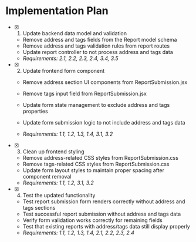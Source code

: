 # Implementation Plan

- [x] 1. Update backend data model and validation

  - Remove address and tags fields from the Report model schema
  - Remove address and tags validation rules from report routes
  - Update report controller to not process address and tags data
  - _Requirements: 2.1, 2.2, 2.3, 2.4, 3.4, 3.5_

- [x] 2. Update frontend form component

  - Remove address section UI components from ReportSubmission.jsx
  - Remove tags input field from ReportSubmission.jsx

  - Update form state management to exclude address and tags properties
  - Update form submission logic to not include address and tags data
  - _Requirements: 1.1, 1.2, 1.3, 1.4, 3.1, 3.2_

- [x] 3. Clean up frontend styling


  - Remove address-related CSS styles from ReportSubmission.css
  - Remove tags-related CSS styles from ReportSubmission.css
  - Update form layout styles to maintain proper spacing after component removal
  - _Requirements: 1.1, 1.2, 3.1, 3.2_

- [x] 4. Test the updated functionality



  - Test report submission form renders correctly without address and tags sections
  - Test successful report submission without address and tags 
data
  - Verify form validation works correctly for remaining fields
  - Test that existing reports with address/tags data still display properly
  - _Requirements: 1.1, 1.2, 1.3, 1.4, 2.1, 2.2, 2.3, 2.4_
